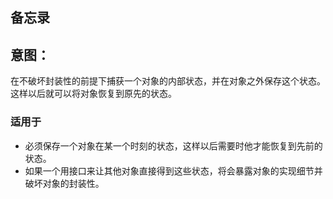 ## 备忘录
## 意图：
在不破坏封装性的前提下捕获一个对象的内部状态，并在对象之外保存这个状态。这样以后就可以将对象恢复到原先的状态。


### 适用于

* 必须保存一个对象在某一个时刻的状态，这样以后需要时他才能恢复到先前的状态。
* 如果一个用接口来让其他对象直接得到这些状态，将会暴露对象的实现细节并破坏对象的封装性。
